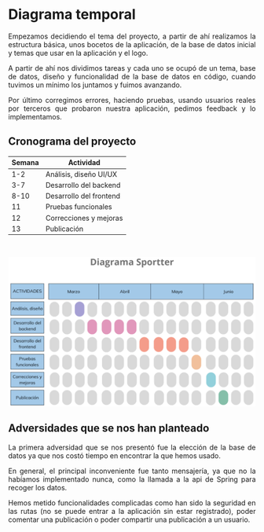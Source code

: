 # Diagrama temporal

<p align="justify">
Empezamos decidiendo el tema del proyecto, a partir de ahí realizamos la estructura básica, unos bocetos de la aplicación, de la base de datos inicial y temas que usar en la aplicación y el logo.</p>

<p align="justify">
A partir de ahí nos dividimos tareas y cada uno se ocupó de un tema, base de datos, diseño y funcionalidad de la base de datos en código, cuando tuvimos un mínimo los juntamos y fuimos avanzando.</p>

<p align="justify">
Por último corregimos errores, haciendo pruebas, usando usuarios reales por terceros que probaron nuestra aplicación, pedimos feedback y lo implementamos.</p>

## Cronograma del proyecto

| Semana | Actividad                  |
|--------|----------------------------|
| 1-2    | Análisis, diseño UI/UX     |
| 3-7    | Desarrollo del backend     |
| 8-10   | Desarrollo del frontend    |
| 11     | Pruebas funcionales        |
| 12     | Correcciones y mejoras     |
| 13     | Publicación                |

<br>

![Mi foto](Diagrama-temporal.png)

## Adversidades que se nos han planteado 

<p align="justify">
La primera adversidad que se nos presentó fue la elección de la base de datos ya que nos costó tiempo en encontrar la que hemos usado.</p>

<p align="justify">
En general, el principal inconveniente fue tanto mensajería, ya que no la habíamos implementado nunca, como la llamada a la api de Spring para recoger los datos.</p>

<p align="justify">
Hemos metido funcionalidades complicadas como han sido la seguridad en las rutas (no se puede entrar a la aplicación sin estar registrado), poder comentar una publicación o poder compartir una publicación a un usuario.</p>

